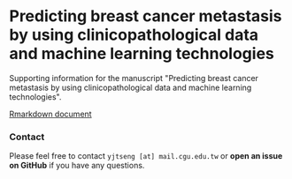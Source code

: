 # Predicting breast cancer metastasis by using clinicopathological data and machine learning technologies

Supporting information for the manuscript "Predicting breast cancer metastasis by using clinicopathological data and machine learning technologies".


[Rmarkdown document](https://github.com/DHLab-CGU/Breast-Cancer-Metastasis-Prediction/blob/master/BreastCancerMetastasisPrediction20190410.md)


### Contact

Please feel free to contact `yjtseng [at] mail.cgu.edu.tw` or **open an issue on GitHub** if you have any questions.
